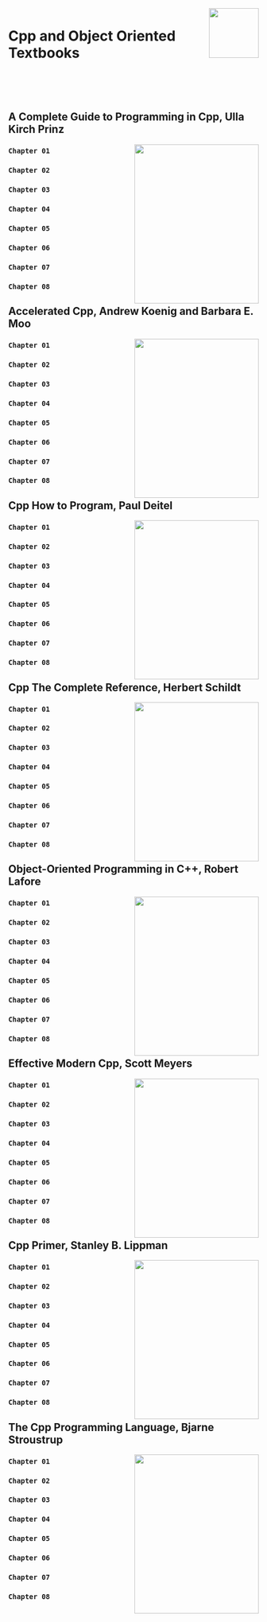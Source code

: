<img align="right" width="100" src="https://github.com/cs-MohamedAyman/Computer-Science-Textbooks/blob/master/textbooks-covers/textbooks.jpg">

# Cpp and Object Oriented Textbooks

<br><br><br>

## A Complete Guide to Programming in Cpp, Ulla Kirch Prinz

<img align="right" width="250" height="320" src="https://github.com/cs-MohamedAyman/Computer-Science-Textbooks/blob/master/textbooks-covers/A-Complete-Guide-to-Programming-in-Cpp-Ulla-Kirch-Prinz.jpg">

### `Chapter 01` 
### `Chapter 02` 
### `Chapter 03` 
### `Chapter 04` 
### `Chapter 05` 
### `Chapter 06` 
### `Chapter 07` 
### `Chapter 08` 

## Accelerated Cpp, Andrew Koenig and Barbara E. Moo

<img align="right" width="250" height="320" src="https://github.com/cs-MohamedAyman/Computer-Science-Textbooks/blob/master/textbooks-covers/Accelerated-Cpp-Andrew-Koenig-and-Barbara-E.-Moo.jpg">

### `Chapter 01` 
### `Chapter 02` 
### `Chapter 03` 
### `Chapter 04` 
### `Chapter 05` 
### `Chapter 06` 
### `Chapter 07` 
### `Chapter 08` 

## Cpp How to Program, Paul Deitel

<img align="right" width="250" height="320" src="https://github.com/cs-MohamedAyman/Computer-Science-Textbooks/blob/master/textbooks-covers/Cpp-How-to-Program-Paul-Deitel.jpg">

### `Chapter 01` 
### `Chapter 02` 
### `Chapter 03` 
### `Chapter 04` 
### `Chapter 05` 
### `Chapter 06` 
### `Chapter 07` 
### `Chapter 08` 

## Cpp The Complete Reference, Herbert Schildt

<img align="right" width="250" height="320" src="https://github.com/cs-MohamedAyman/Computer-Science-Textbooks/blob/master/textbooks-covers/Cpp-The-Complete-Reference-Herbert-Schildt.jpg">

### `Chapter 01` 
### `Chapter 02` 
### `Chapter 03` 
### `Chapter 04` 
### `Chapter 05` 
### `Chapter 06` 
### `Chapter 07` 
### `Chapter 08` 

## Object-Oriented Programming in C++, Robert Lafore

<img align="right" width="250" height="320" src="https://github.com/cs-MohamedAyman/Computer-Science-Textbooks/blob/master/textbooks-covers/Object-Oriented-Programming-in-C++-Robert-Lafore.jpg">

### `Chapter 01` 
### `Chapter 02` 
### `Chapter 03` 
### `Chapter 04` 
### `Chapter 05` 
### `Chapter 06` 
### `Chapter 07` 
### `Chapter 08` 

## Effective Modern Cpp, Scott Meyers

<img align="right" width="250" height="320" src="https://github.com/cs-MohamedAyman/Computer-Science-Textbooks/blob/master/textbooks-covers/Effective-Modern-Cpp-Scott-Meyers.jpg">

### `Chapter 01` 
### `Chapter 02` 
### `Chapter 03` 
### `Chapter 04` 
### `Chapter 05` 
### `Chapter 06` 
### `Chapter 07` 
### `Chapter 08` 

## Cpp Primer, Stanley B. Lippman

<img align="right" width="250" height="320" src="https://github.com/cs-MohamedAyman/Computer-Science-Textbooks/blob/master/textbooks-covers/Cpp-Primer-Stanley-B.-Lippman.jpg">

### `Chapter 01` 
### `Chapter 02` 
### `Chapter 03` 
### `Chapter 04` 
### `Chapter 05` 
### `Chapter 06` 
### `Chapter 07` 
### `Chapter 08` 

## The Cpp Programming Language, Bjarne Stroustrup

<img align="right" width="250" height="320" src="https://github.com/cs-MohamedAyman/Computer-Science-Textbooks/blob/master/textbooks-covers/The-Cpp-Programming-Language-Bjarne-Stroustrup.jpg">

### `Chapter 01` 
### `Chapter 02` 
### `Chapter 03` 
### `Chapter 04` 
### `Chapter 05` 
### `Chapter 06` 
### `Chapter 07` 
### `Chapter 08` 
